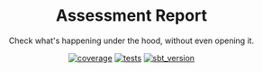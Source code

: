<h1 align='center'>
    <strong> Assessment Report </strong>
</h1>

<p align='center'>
    Check what's happening under the hood, without even opening it.
</p>

<div align="center">

  <a href="code coverage">![coverage](https://img.shields.io/badge/coverage-98%25-brightgreen)</a>
  <a href="tests">![tests](https://img.shields.io/badge/tests-14%20passed%2C%200%20failed-brightgreen)</a>
  <a href="python version">![sbt_version](https://img.shields.io/badge/python-3.10-blue?logo=python&logoColor=white)</a>

</div>